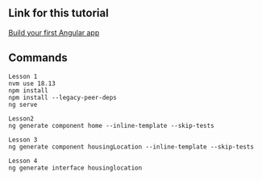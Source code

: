 ## Link for this tutorial
[Build your first Angular app](https://angular.io/tutorial/first-app)  

## Commands

```
Lesson 1
nvm use 18.13
npm install
npm install --legacy-peer-deps
ng serve

Lesson2
ng generate component home --inline-template --skip-tests

Lesson 3
ng generate component housingLocation --inline-template --skip-tests

Lesson 4
ng generate interface housinglocation
```